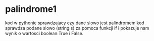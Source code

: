 # palindrome1
kod w pythonie sprawdzajacy czy dane slowo jest palindromem
kod sprawdza podane slowo (string s) za pomoca funkcji if i pokazuje nam wynik o wartosci boolean True i False.
